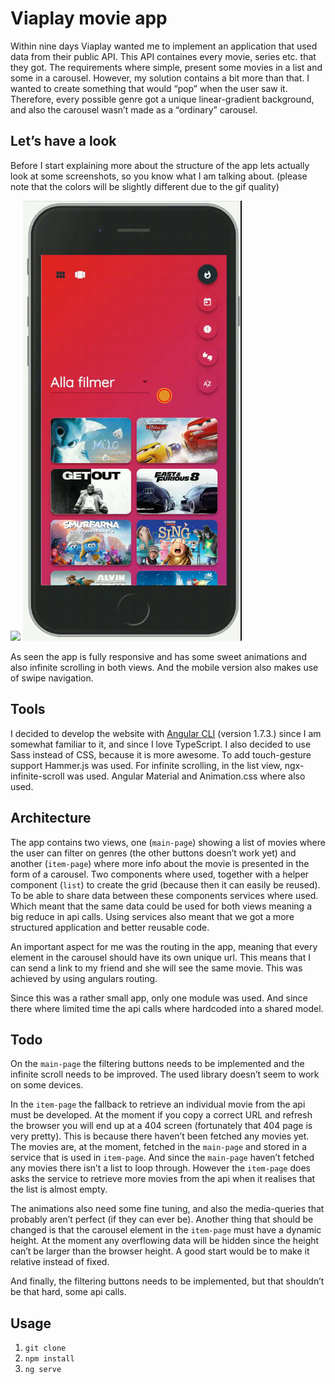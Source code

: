 # Viaplay movie app

Within nine days Viaplay wanted me to implement an application that used data from their public API. This API containes every movie, series etc. that they got. The requirements where simple, present some movies in a list and some in a carousel. However, my solution contains a bit more than that. I wanted to create something that would “pop” when the user saw it. Therefore, every possible genre got a unique linear-gradient background, and also the carousel wasn’t made as a “ordinary” carousel.

## Let’s have a look
Before I start explaining more about the structure of the app lets actually look at some screenshots, so you know what I am talking about. (please note that the colors will be slightly different due to the gif quality)

<img src="https://github.com/LudKam/viaplay-movie-app/blob/master/src/common/desktop.gif" width="700">

<img src="https://github.com/LudKam/viaplay-movie-app/blob/master/src/common/mobile.gif" width="350">

As seen the app is fully responsive and has some sweet animations and also infinite scrolling in both views. And the mobile version also makes use of swipe navigation.

## Tools
I decided to develop the website with [Angular CLI](https://github.com/angular/angular-cli) (version 1.7.3.) since I am somewhat familiar to it, and since I love TypeScript. I also decided to use Sass instead of CSS, because it is more awesome. To add touch-gesture support Hammer.js was used. For infinite scrolling, in the list view, ngx-infinite-scroll was used. Angular Material and Animation.css where also used.

## Architecture
The app contains two views, one (`main-page`) showing a list of movies where the user can filter on genres (the other buttons doesn’t work yet) and another (`item-page`) where more info about the movie is presented in the form of a carousel. Two components where used, together with a helper component (`list`) to create the grid (because then it can easily be reused). To be able to share data between these components services where used. Which meant that the same data could be used for both views meaning a big reduce in api calls. Using services also meant that we got a more structured application and better reusable code.

An important aspect for me was the routing in the app, meaning that every element in the carousel should have its own unique url. This means that I can send a link to my friend and she will see the same movie. This was achieved by using angulars routing.

Since this was a rather small app, only one module was used. And since there where limited time the api calls where hardcoded into a shared model.

## Todo
On the `main-page` the filtering buttons needs to be implemented and the infinite scroll needs to be improved. The used library doesn’t seem to work on some devices.

In the `item-page` the fallback to retrieve an individual movie from the api must be developed. At the moment if you copy a correct URL and refresh the browser you will end up at a 404 screen (fortunately that 404 page is very pretty). This is because there haven’t been fetched any movies yet. The movies are, at the moment, fetched in the `main-page` and stored in a service that is used in `item-page`. And since the `main-page` haven’t fetched any movies there isn’t a list to loop through. However the `item-page` does asks the service to retrieve more movies from the api when it realises that the list is almost empty.

The animations also need some fine tuning, and also the media-queries that probably aren’t perfect (if they can ever be). Another thing that should be changed is that the carousel element in the `item-page` must have a dynamic height. At the moment any overflowing data will be hidden since the height can’t be larger than the browser height. A good start would be to make it relative instead of fixed.

And finally, the filtering buttons needs to be implemented, but that shouldn’t be that hard, some api calls.

## Usage
1. `git clone`
2. `npm install`
3. `ng serve`

